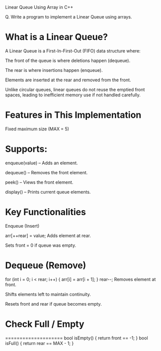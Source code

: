 Linear Queue Using Array in C++

Q. Write a program to implement a Linear Queue using arrays.


What is a Linear Queue?
=======================
A Linear Queue is a First-In-First-Out (FIFO) data structure where:

The front of the queue is where deletions happen (dequeue).

The rear is where insertions happen (enqueue).

Elements are inserted at the rear and removed from the front.

Unlike circular queues, linear queues do not reuse the emptied front spaces, leading to inefficient memory use if not handled carefully.



Features in This Implementation
===============================
Fixed maximum size (MAX = 5)



Supports:
=========
enqueue(value) – Adds an element.

dequeue() – Removes the front element.

peek() – Views the front element.

display() – Prints current queue elements.



Key Functionalities
===================
Enqueue (Insert)

arr[++rear] = value;
Adds element at rear.

Sets front = 0 if queue was empty.



Dequeue (Remove)
================
for (int i = 0; i < rear; i++) {
    arr[i] = arr[i + 1];
}
rear--;
Removes element at front.

Shifts elements left to maintain continuity.

Resets front and rear if queue becomes empty.



# Check Full / Empty
====================
bool isEmpty() { return front == -1; }
bool isFull() { return rear == MAX - 1; }
